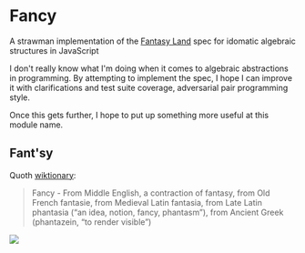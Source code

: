 # Fancy
A strawman implementation of the [Fantasy Land](https://github.com/pufuwozu/fantasy-land) spec for idomatic algebraic structures in JavaScript

I don't really know what I'm doing when it comes to algebraic abstractions in programming. By attempting to implement the spec, I hope I can improve it with clarifications and test suite coverage, adversarial pair programming style.

Once this gets further, I hope to put up something more useful at this module name.

## Fant'sy
Quoth [wiktionary](http://en.wiktionary.org/wiki/fancy):
> Fancy - From Middle English, a contraction of fantasy, from Old French fantasie, from Medieval Latin fantasia, from Late Latin phantasia (“an idea, notion, fancy, phantasm”), from Ancient Greek  (phantazein, “to render visible”)

<img src="https://github.com/pufuwozu/fantasy-land/raw/master/logo.png">